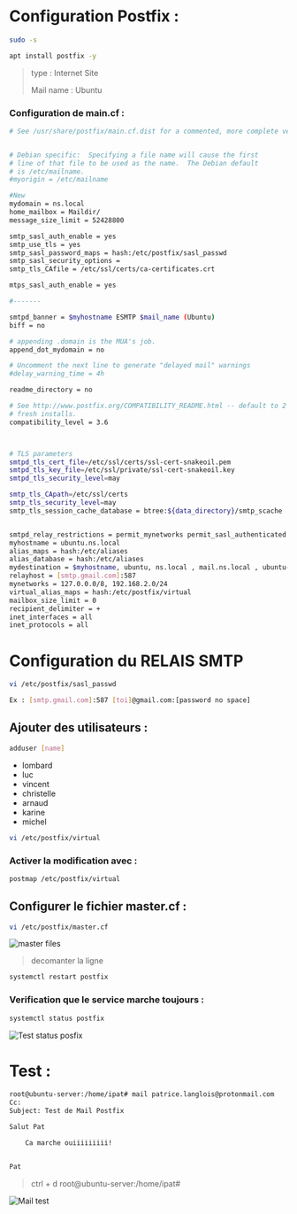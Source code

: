 # Configuration Postfix :

```bash
sudo -s
```
```bash
apt install postfix -y
```
>type : Internet Site
>
>
>Mail name : Ubuntu

### Configuration de main.cf :

```bash
# See /usr/share/postfix/main.cf.dist for a commented, more complete version


# Debian specific:  Specifying a file name will cause the first
# line of that file to be used as the name.  The Debian default
# is /etc/mailname.
#myorigin = /etc/mailname

#New
mydomain = ns.local
home_mailbox = Maildir/
message_size_limit = 52428800

smtp_sasl_auth_enable = yes
smtp_use_tls = yes
smtp_sasl_password_maps = hash:/etc/postfix/sasl_passwd
smtp_sasl_security_options =
smtp_tls_CAfile = /etc/ssl/certs/ca-certificates.crt

mtps_sasl_auth_enable = yes

#-------

smtpd_banner = $myhostname ESMTP $mail_name (Ubuntu)
biff = no

# appending .domain is the MUA's job.
append_dot_mydomain = no

# Uncomment the next line to generate "delayed mail" warnings
#delay_warning_time = 4h

readme_directory = no

# See http://www.postfix.org/COMPATIBILITY_README.html -- default to 2 on
# fresh installs.
compatibility_level = 3.6



# TLS parameters
smtpd_tls_cert_file=/etc/ssl/certs/ssl-cert-snakeoil.pem
smtpd_tls_key_file=/etc/ssl/private/ssl-cert-snakeoil.key
smtpd_tls_security_level=may

smtp_tls_CApath=/etc/ssl/certs
smtp_tls_security_level=may
smtp_tls_session_cache_database = btree:${data_directory}/smtp_scache


smtpd_relay_restrictions = permit_mynetworks permit_sasl_authenticated defer_unauth_destination
myhostname = ubuntu.ns.local
alias_maps = hash:/etc/aliases
alias_database = hash:/etc/aliases
mydestination = $myhostname, ubuntu, ns.local , mail.ns.local , ubuntu-server, localhost.localdomain, localhost
relayhost = [smtp.gmail.com]:587
mynetworks = 127.0.0.0/8, 192.168.2.0/24
virtual_alias_maps = hash:/etc/postfix/virtual
mailbox_size_limit = 0
recipient_delimiter = +
inet_interfaces = all
inet_protocols = all
```
# Configuration du RELAIS SMTP

```bash
vi /etc/postfix/sasl_passwd
```
```bash
Ex : [smtp.gmail.com]:587 [toi]@gmail.com:[password no space]
```

## Ajouter des utilisateurs :

```bash
adduser [name]
```
- lombard
- luc
- vincent
- christelle
- arnaud
- karine
- michel

```bash
vi /etc/postfix/virtual
```
### Activer la modification avec :

```bash
postmap /etc/postfix/virtual
```
## Configurer le fichier master.cf :

```bash
vi /etc/postfix/master.cf
```
![master files](https://github.com/Plangloi/420-AJ5-RO_DE-PLOIEMENT-DES-SERVICES-WEB-Linux/assets/48372629/1b469ded-6a73-479b-b29a-353c61284c9e)

> decomanter la ligne  

```bash
systemctl restart postfix
```
### Verification que le service marche toujours :
```bash
systemctl status postfix
```
![Test status posfix](https://github.com/Plangloi/420-AJ5-RO_DE-PLOIEMENT-DES-SERVICES-WEB-Linux/assets/48372629/213d4162-4c9f-43ac-9c52-203d29213aa5)



# Test :

```bash
root@ubuntu-server:/home/ipat# mail patrice.langlois@protonmail.com
Cc:
Subject: Test de Mail Postfix

Salut Pat

    Ca marche ouiiiiiiiii!


Pat
```
> ctrl + d
> root@ubuntu-server:/home/ipat#

![Mail test](https://github.com/Plangloi/420-AJ5-RO_DE-PLOIEMENT-DES-SERVICES-WEB-Linux/assets/48372629/967904e9-0eaa-4a06-a85c-052474122f5e)





